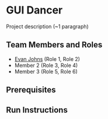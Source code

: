 # GUI Dancer

Project description (~1 paragraph)

## Team Members and Roles

* [Evan Johns](https://github.com/CutlassS1968/CIS350-HW2-JOHNS) (Role 1, Role 2)
* Member 2 (Role 3, Role 4)
* Member 3 (Role 5, Role 6)

## Prerequisites

## Run Instructions
